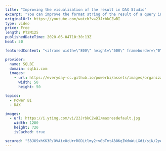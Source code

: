 ```yaml
---
title: "Improving the visualization of the result in DAX Studio"
excerpt: "You can improve the format string of the result of a query in DAX Studio. How to learn DAX: https://www.sqlbi.com/guides/dax/ DAX Studio: https://daxstudio.org/"
originalUrl: https://youtube.com/watch?v=23JrbkCZwBI
type: video
price: Free
length: PT2M12S
publishedDateTime: 2020-06-04T10:30:13Z
heat: 50

featuredContent: "<iframe width=\"800\" height=\"500\" frameborder=\"0\" src=\"https://www.youtube.com/embed/23JrbkCZwBI\" allow=\"accelerometer; autoplay; encrypted-media; gyroscope; picture-in-picture\" allowfullscreen></iframe>"

provider:
  name: SQLBI
  domain: sqlbi.com
  images:
    - url: https://everyday-cc.github.io/powerbi/assets/images/organizations/sqlbi.com-50x50.jpg
      width: 50
      height: 50

topics:
  - Power BI
  - DAX

images:
  - url: https://i.ytimg.com/vi/23JrbkCZwBI/maxresdefault.jpg
    width: 1280
    height: 720
    isCached: true

secured: "53JO9xhKK3P/OVAix8cUrrRODLtlmy2+v0bTmtA38KqIWdoWuLGdi/siN/2yeS0GksEpq2b3qgvwCk5aqkzgcDE2M8thBr4EtrYKk4mkbdmqMHQdtQqcQbrJcmj5d1rtIVJwAH9LPJhHMXj8EebmisncNOp+LmcAGEMBth3N4P8iJwgwzR8ZQ2Abm1RfVAWhV9cnRmjKGH4E+uMelQzcePdKInJPEMZRIRyrTdGVp+nMZH4cnewYc5D/LYOeFAaTQq084ioU2F/CGkw+46rCYISARVkcmDdLdVTbf7kyUNSwwdUh/Yvr+QUzZvUGyO5cLvGURYa6Xrz+wmtCJMjWis5Os+GRxg4eMLMkM7FcUhpjp67+pbmulOY9KczU2gzs7LqNFd5OyzrFxiQPaBQnCSsiAD4LEbNUEPI5snbZMUo=;ODZVoZuSDi00hJ9N4mHmzQ=="
---
```


